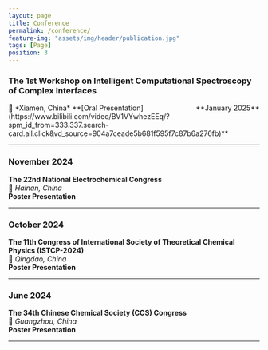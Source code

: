 ```yaml
---
layout: page
title: Conference
permalink: /conference/
feature-img: "assets/img/header/publication.jpg"
tags: [Page]
position: 3
---
```

### **The 1st Workshop on Intelligent Computational Spectroscopy of Complex Interfaces**  
<div style="float: right;">**January 2025**</div>  
<!-- ### **January 2025**
**The 1st Workshop on Intelligent Computational Spectroscopy of Complex Interfaces**   -->
📍 *Xiamen, China*  
**[Oral Presentation](https://www.bilibili.com/video/BV1VYwhezEEq/?spm_id_from=333.337.search-card.all.click&vd_source=904a7ceade5b681f595f7c87b6a276fb)** 

---

### **November 2024**
**The 22nd National Electrochemical Congress**  
📍 *Hainan, China*  
**Poster Presentation** 

---

### **October 2024**
**The 11th Congress of International Society of Theoretical Chemical Physics (ISTCP-2024)**  
📍 *Qingdao, China*  
**Poster Presentation** 

---

### **June 2024**
**The 34th Chinese Chemical Society (CCS) Congress**  
📍 *Guangzhou, China*  
**Poster Presentation** 

---


